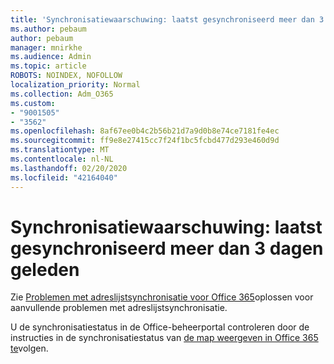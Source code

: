 ```yaml
---
title: 'Synchronisatiewaarschuwing: laatst gesynchroniseerd meer dan 3 dagen geleden'
ms.author: pebaum
author: pebaum
manager: mnirkhe
ms.audience: Admin
ms.topic: article
ROBOTS: NOINDEX, NOFOLLOW
localization_priority: Normal
ms.collection: Adm_O365
ms.custom:
- "9001505"
- "3562"
ms.openlocfilehash: 8af67ee0b4c2b56b21d7a9d0b8e74ce7181fe4ec
ms.sourcegitcommit: ff9e8e27415cc7f24f1bc5fcbd477d293e460d9d
ms.translationtype: MT
ms.contentlocale: nl-NL
ms.lasthandoff: 02/20/2020
ms.locfileid: "42164040"
---
```

# <a name="sync-warning-last-synced-more-than-3-days-ago"></a>Synchronisatiewaarschuwing: laatst gesynchroniseerd meer dan 3 dagen geleden

Zie [Problemen met adreslijstsynchronisatie voor Office 365](https://docs.microsoft.com/en-us/office365/enterprise/fix-problems-with-directory-synchronization)oplossen voor aanvullende problemen met adreslijstsynchronisatie.

U de synchronisatiestatus in de Office-beheerportal controleren door de instructies in de synchronisatiestatus van [de map weergeven in Office 365 te](https://docs.microsoft.com/en-us/office365/enterprise/view-directory-synchronization-status)volgen.

